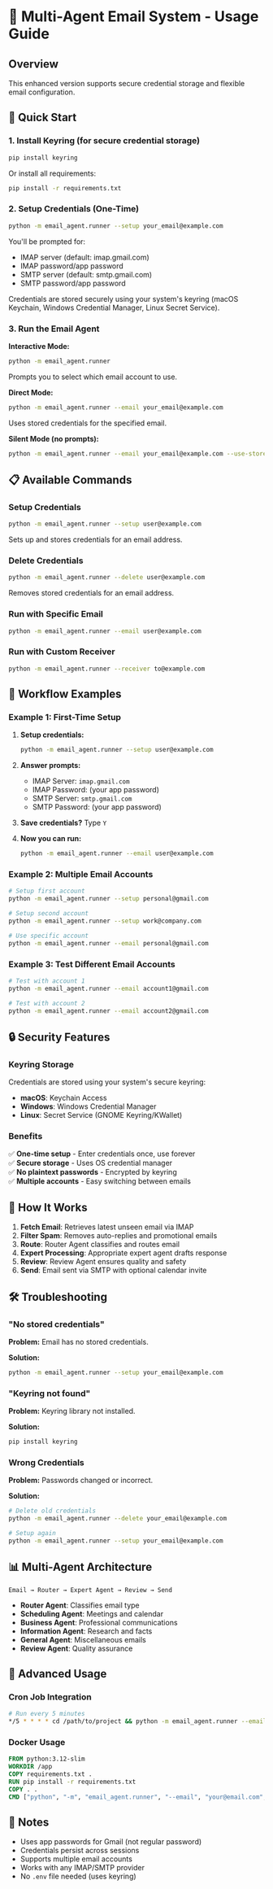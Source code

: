 # 🔐 Multi-Agent Email System - Usage Guide

## Overview

This enhanced version supports secure credential storage and flexible email configuration.

## 🚀 Quick Start

### 1. Install Keyring (for secure credential storage)

```bash
pip install keyring
```

Or install all requirements:

```bash
pip install -r requirements.txt
```

### 2. Setup Credentials (One-Time)

```bash
python -m email_agent.runner --setup your_email@example.com
```

You'll be prompted for:
- IMAP server (default: imap.gmail.com)
- IMAP password/app password
- SMTP server (default: smtp.gmail.com)  
- SMTP password/app password

Credentials are stored securely using your system's keyring (macOS Keychain, Windows Credential Manager, Linux Secret Service).

### 3. Run the Email Agent

**Interactive Mode:**
```bash
python -m email_agent.runner
```
Prompts you to select which email account to use.

**Direct Mode:**
```bash
python -m email_agent.runner --email your_email@example.com
```
Uses stored credentials for the specified email.

**Silent Mode (no prompts):**
```bash
python -m email_agent.runner --email your_email@example.com --use-stored
```

## 📋 Available Commands

### Setup Credentials
```bash
python -m email_agent.runner --setup user@example.com
```
Sets up and stores credentials for an email address.

### Delete Credentials
```bash
python -m email_agent.runner --delete user@example.com
```
Removes stored credentials for an email address.

### Run with Specific Email
```bash
python -m email_agent.runner --email user@example.com
```

### Run with Custom Receiver
```bash
python -m email_agent.runner --receiver to@example.com
```

## 🔄 Workflow Examples

### Example 1: First-Time Setup

1. **Setup credentials:**
   ```bash
   python -m email_agent.runner --setup user@example.com
   ```

2. **Answer prompts:**
   - IMAP Server: `imap.gmail.com`
   - IMAP Password: (your app password)
   - SMTP Server: `smtp.gmail.com`
   - SMTP Password: (your app password)

3. **Save credentials?** Type `Y`

4. **Now you can run:**
   ```bash
   python -m email_agent.runner --email user@example.com
   ```

### Example 2: Multiple Email Accounts

```bash
# Setup first account
python -m email_agent.runner --setup personal@gmail.com

# Setup second account
python -m email_agent.runner --setup work@company.com

# Use specific account
python -m email_agent.runner --email personal@gmail.com
```

### Example 3: Test Different Email Accounts

```bash
# Test with account 1
python -m email_agent.runner --email account1@gmail.com

# Test with account 2
python -m email_agent.runner --email account2@gmail.com
```

## 🔒 Security Features

### Keyring Storage

Credentials are stored using your system's secure keyring:
- **macOS**: Keychain Access
- **Windows**: Windows Credential Manager
- **Linux**: Secret Service (GNOME Keyring/KWallet)

### Benefits

✅ **One-time setup** - Enter credentials once, use forever  
✅ **Secure storage** - Uses OS credential manager  
✅ **No plaintext passwords** - Encrypted by keyring  
✅ **Multiple accounts** - Easy switching between emails  

## 📧 How It Works

1. **Fetch Email**: Retrieves latest unseen email via IMAP
2. **Filter Spam**: Removes auto-replies and promotional emails
3. **Route**: Router Agent classifies and routes email
4. **Expert Processing**: Appropriate expert agent drafts response
5. **Review**: Review Agent ensures quality and safety
6. **Send**: Email sent via SMTP with optional calendar invite

## 🛠️ Troubleshooting

### "No stored credentials"

**Problem:** Email has no stored credentials.

**Solution:**
```bash
python -m email_agent.runner --setup your_email@example.com
```

### "Keyring not found"

**Problem:** Keyring library not installed.

**Solution:**
```bash
pip install keyring
```

### Wrong Credentials

**Problem:** Passwords changed or incorrect.

**Solution:**
```bash
# Delete old credentials
python -m email_agent.runner --delete your_email@example.com

# Setup again
python -m email_agent.runner --setup your_email@example.com
```

## 📊 Multi-Agent Architecture

```
Email → Router → Expert Agent → Review → Send
```

- **Router Agent**: Classifies email type
- **Scheduling Agent**: Meetings and calendar
- **Business Agent**: Professional communications
- **Information Agent**: Research and facts
- **General Agent**: Miscellaneous emails
- **Review Agent**: Quality assurance

## 🎯 Advanced Usage

### Cron Job Integration

```bash
# Run every 5 minutes
*/5 * * * * cd /path/to/project && python -m email_agent.runner --email your@email.com --use-stored
```

### Docker Usage

```dockerfile
FROM python:3.12-slim
WORKDIR /app
COPY requirements.txt .
RUN pip install -r requirements.txt
COPY . .
CMD ["python", "-m", "email_agent.runner", "--email", "your@email.com", "--use-stored"]
```

## 📝 Notes

- Uses app passwords for Gmail (not regular password)
- Credentials persist across sessions
- Supports multiple email accounts
- Works with any IMAP/SMTP provider
- No `.env` file needed (uses keyring)

